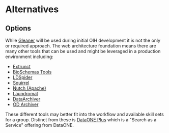 # Alternatives

## Options

While [Gleaner](https://gleaner.io/) will be used during initial OIH development it is not
the only or required approach.   The web architecture foundation means there are many other tools that
can be used and might be leveraged in a production environment including:

* [Extrunct](https://github.com/scrapinghub/extruct)
* [BioSchemas Tools](https://bioschemas.org/software/)
* [LDSpider](https://github.com/ldspider/ldspider)
* [Squirrel](https://dice-group.github.io/squirrel.github.io/overview.html)
* [Nutch (Apache)](http://nutch.apache.org/)
* [Laundromat](https://github.com/LOD-Laundromat/LOD-Laundromat)
* [DataArchiver](https://github.com/websi96/datasetarchiver)
* [OD Archiver](https://archiver.ai.wu.ac.at/)

These different tools may better fit into the workflow and available
skill sets for a group.  Distinct from these is [DataONE Plus](https://www.dataone.org/plus/) which is a "Search as a Service" offering from DataONE.  
